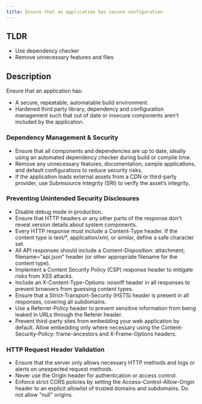 ```yaml
---
title: Ensure that an application has secure configuration
---
```


## TLDR 
- Use dependency checker 
- Remove unnecessary features and files 


## Description
Ensure that an application has:
- A secure, repeatable, automatable build environment.
- Hardened third party library, dependency and configuration management such that out of date or insecure components aren't included by the application.

### Dependency Management & Security

- Ensure that all components and dependencies are up to date, ideally using an automated dependency checker during build or compile time.
- Remove any unnecessary features, documentation, sample applications, and default configurations to reduce security risks.
- If the application loads external assets from a CDN or third-party provider, use Subresource Integrity (SRI) to verify the asset’s integrity.

### Preventing Unintended Security Disclosures
- Disable debug mode in production.
- Ensure that HTTP headers or any other parts of the response don't reveal version details about system components.
- Every HTTP response must include a Content-Type header. If the content type is text/*, application/xml, or similar, define a safe character set.
- All API responses should include a Content-Disposition: attachment; filename="api.json" header (or other appropriate filename for the content type).
- Implement a Content Security Policy (CSP) response header to mitigate risks from XSS attacks.
- Include an X-Content-Type-Options: nosniff header in all responses to prevent browsers from guessing content types.
- Ensure that a Strict-Transport-Security (HSTS) header is present in all responses, covering all subdomains.
- Use a Referrer-Policy header to prevent sensitive information from being leaked in URLs through the Referer header.
- Prevent third-party sites from embedding your web application by default. Allow embedding only where necessary using the Content-Security-Policy: frame-ancestors and X-Frame-Options headers.

### HTTP Request Header Validation
- Ensure that the server only allows necessary HTTP methods and logs or alerts on unexpected request methods.
- Never use the Origin header for authentication or access control.
- Enforce strict CORS policies by setting the Access-Control-Allow-Origin header to an explicit allowlist of trusted domains and subdomains. Do not allow "null" origins.



